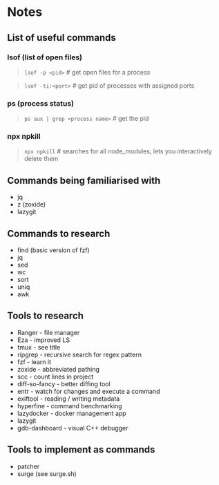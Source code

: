 # Notes

## List of useful commands
### lsof (list of open files)

> `lsof -p <pid>` # get open files for a process


> `lsof -ti:<port>` # get pid of processes with assigned ports

### ps (process status)

> `ps aux | grep <process name>` # get the pid


### npx npkill

> `npx npkill` # searches for all node_modules, lets you interactively delete them


## Commands being familiarised with
- jq
- z (zoxide)
- lazygit

## Commands to research
- find (basic version of fzf)
- jq
- sed
- wc
- sort
- uniq
- awk

## Tools to research
- Ranger - file manager
- Eza - improved LS
- tmux - see title
- ripgrep - recursive search for regex pattern
- fzf - learn it
- zoxide - abbreviated pathing
- scc - count lines in project
- diff-so-fancy - better diffing tool
- entr - watch for changes and execute a command
- exiftool - reading / writing metadata
- hyperfine - command benchmarking
- lazydocker - docker management app
- lazygit
- gdb-dashboard - visual C++ debugger


## Tools to implement as commands
- patcher 
- surge (see surge.sh)